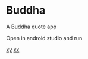 # Buddha
A Buddha quote app

Open in android studio and run  

[xy](https://github.com/pareshchouhan/Buddha/raw/master/1.png)
[xx](https://github.com/pareshchouhan/Buddha/raw/master/2.png)
